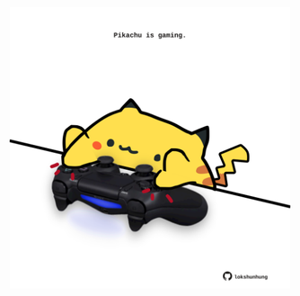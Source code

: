 <!-- built at 28/11/2021, 02:19:59 UTC -->
<p align="center">
  <img width="500" height="500" src="./ReadmeImage.svg">
</p>
